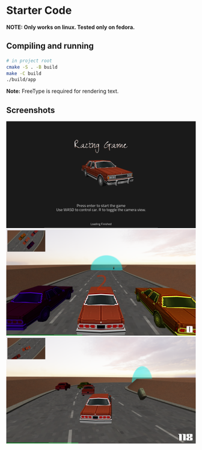 # Starter Code

**NOTE: Only works on linux. Tested only on fedora.**

## Compiling and running

```bash
# in project root
cmake -S . -B build
make -C build
./build/app
```

**Note:** FreeType is required for rendering text.

## Screenshots

![Main menu](Screenshots/mainmenu.png) 
![Race 1](Screenshots/race_1.png) 
![Race 2](Screenshots/race_2.png) 
